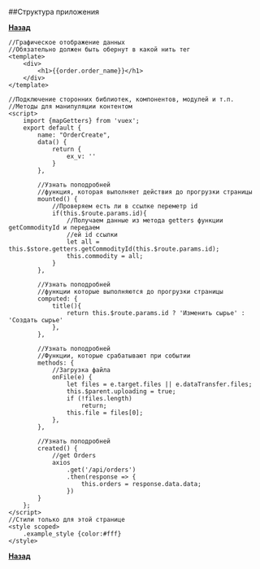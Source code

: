 ##Структура приложения


**[Назад](VUEPAGE.md)**
    
    //Графическое отображение данных
    //Обязательно должен быть обернут в какой нить тег
    <template>
        <div>
            <h1>{{order.order_name}}</h1>
        </div>
    </template>
    
    //Подключение сторонних библиотек, компонентов, модулей и т.п.
    //Методы для манипуляции контентом
    <script>
        import {mapGetters} from 'vuex';
        export default {
            name: "OrderCreate",
            data() {
                return {
                    ex_v: ''
                }
            },
                    
            //Узнать поподробней
            //функция, которая выполняет действия до прогрузки страницы
            mounted() {
                //Проверяем есть ли в ссылке переметр id
                if(this.$route.params.id){
                    //Получаем данные из метода getters функции getCommodityId и передаем 
                    //ей id ссылки
                    let all = this.$store.getters.getCommodityId(this.$route.params.id);
                    this.commodity = all;
                }
            },
            
            //Узнать поподробней
            //функции которые выполняются до прогрузки страницы
            computed: {
                title(){
                    return this.$route.params.id ? 'Изменить сырье' : 'Создать сырье'
                },
            },
            
            //Узнать поподробней
            //Функции, которые срабатывают при событии
            methods: {
                //Загрузка файла
                onFile(e) {
                    let files = e.target.files || e.dataTransfer.files;
                    this.$parent.uploading = true;
                    if (!files.length)
                        return;
                    this.file = files[0];
                },
            },
            
            //Узнать поподробней
            created() {
                //get Orders
                axios
                    .get('/api/orders')
                    .then(response => {
                        this.orders = response.data.data;
                    })
            }
        };
    </script>
    //Стили только для этой странице
    <style scoped>
        .example_style {color:#fff}
    </style>
**[Назад](VUEPAGE.md)**

